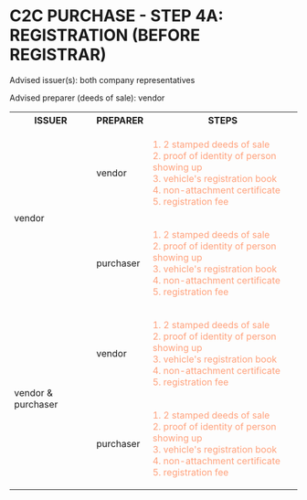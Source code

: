 # C2C PURCHASE - STEP 4A: REGISTRATION (BEFORE REGISTRAR)

Advised issuer(s): both company representatives

Advised preparer (deeds of sale): vendor

<table>
  <tr>
    <th>ISSUER</th>
    <th>PREPARER</th>
    <th>STEPS</th>
  </tr>

  <tr>
    <!-- ISSUER: vendor -->
    <!-- PREPARER: vendor -->
    <td rowspan="2">vendor</td>
    <td>vendor</td>
    <td style="color: lightsalmon;">
      <ol style="padding: 0; list-style-position: inside;">
        <li>2 stamped deeds of sale</li>
        <li>proof of identity of person showing up</li>
        <li>vehicle's registration book</li>
        <li>non-attachment certificate</li>
        <li>registration fee</li>
      </ol>
    </td>
  </tr>
  <tr>
    <!-- ISSUER: vendor -->
    <!-- PREPARER: purchaser -->
    <td>purchaser</td>
    <td style="color: lightsalmon;">
      <ol style="padding: 0; list-style-position: inside;">
        <li>2 stamped deeds of sale</li>
        <li>proof of identity of person showing up</li>
        <li>vehicle's registration book</li>
        <li>non-attachment certificate</li>
        <li>registration fee</li>
      </ol>
    </td>
  </tr>

  <tr>
    <!-- ISSUER: vendor & purchaser -->
    <!-- PREPARER: vendor -->
    <td rowspan="2">vendor & purchaser</td>
    <td>vendor</td>
    <td style="color: lightsalmon;">
      <ol style="padding: 0; list-style-position: inside;">
        <li>2 stamped deeds of sale</li>
        <li>proof of identity of person showing up</li>
        <li>vehicle's registration book</li>
        <li>non-attachment certificate</li>
        <li>registration fee</li>
      </ol>
    </td>
  </tr>
  <tr>
    <!-- ISSUER: vendor & purchaser -->
    <!-- PREPARER: purchaser -->
    <td>purchaser</td>
    <td style="color: lightsalmon;">
      <ol style="padding: 0; list-style-position: inside;">
        <li>2 stamped deeds of sale</li>
        <li>proof of identity of person showing up</li>
        <li>vehicle's registration book</li>
        <li>non-attachment certificate</li>
        <li>registration fee</li>
      </ol>
    </td>
  </tr>
</table>
